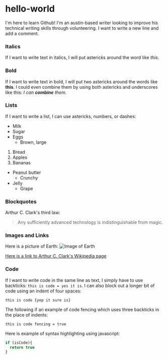 # hello-world
I'm here to learn Github!
I'm an austin-based writer looking to improve his technical writing skills through volunteering.
I want to write a new line and add a comment.
### Italics
If I want to write text in italics, I will put astericks around the word like *this*.
### Bold
If I want to write text in bold, I will put two astericks around the words like **this**. I could even combine them by using both astericks and underscores like this: _I can **combine** them_.
### Lists
If I want to write a list, I can use astericks, numbers, or dashes:
* Milk
* Sugar
* Eggs
  * Brown, large
1. Bread
2. Apples
3. Bananas
- Peanut butter
  - Crunchy
- Jelly
  - Grape
### Blockquotes
Arthur C. Clark's third law:
> Any sufficiently advanced technology is indistinguishable from magic.
### Images and Links
Here is a picture of Earth:
![Image of Earth](https://upload.wikimedia.org/wikipedia/commons/thumb/9/97/The_Earth_seen_from_Apollo_17.jpg/220px-The_Earth_seen_from_Apollo_17.jpg)

[Here is a link to Arthur C. Clark's Wikipedia page](https://en.wikipedia.org/wiki/Arthur_C._Clarke)
### Code
If I want to write code in the same line as text, I simply have to use backticks: `this is code = yes it is`. I can also block out a longer bit of code using an indent of four spaces:
    
    this is code {yep it sure is}
    
The following if an example of code fencing which uses three backticks in the place of indents:
```
this is code fencing = true
```
Here is example of syntax highlighting using javascript:
```javascript
if (isCode){
  return true
}
```
